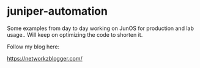 # juniper-automation

Some examples from day to day working on JunOS for production and lab usage.. Will keep on optimizing the code to shorten it.

Follow my blog here:

https://networkzblogger.com/
